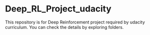 # Deep_RL_Project_udacity
This repository is for Deep Reinforcement project required by udacity curriculum. You can check the details by exploring folders.
